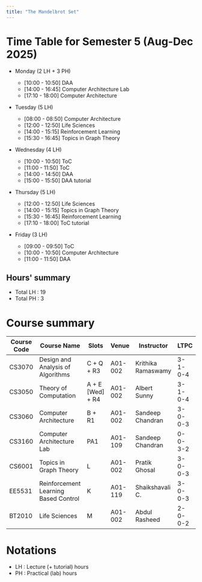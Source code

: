```yaml
---
title: "The Mandelbrot Set"
---
```


# Time Table for Semester 5 (Aug-Dec 2025)


- Monday        (2 LH + 3 PH)
    - [10:00 - 10:50]       DAA
    - [14:00 - 16:45]       Computer Architecture Lab
    - [17:10 - 18:00]       Computer Architecture

- Tuesday       (5 LH)
    - [08:00 - 08:50]       Computer Architecture
    - [12:00 - 12:50]       Life Sciences
    - [14:00 - 15:15]       Reinforcement Learning
    - [15:30 - 16:45]       Topics in Graph Theory

- Wednesday     (4 LH)
    - [10:00 - 10:50]       ToC
    - [11:00 - 11:50]       ToC
    - [14:00 - 14:50]       DAA
    - [15:00 - 15:50]       DAA tutorial

- Thursday      (5 LH)
    - [12:00 - 12:50]       Life Sciences
    - [14:00 - 15:15]       Topics in Graph Theory
    - [15:30 - 16:45]       Reinforcement Learning
    - [17:10 - 18:00]       ToC tutorial

- Friday        (3 LH)
    - [09:00 - 09:50]       ToC
    - [10:00 - 10:50]       Computer Architecture
    - [11:00 - 11:50]       DAA


## Hours' summary

- Total LH  :   19
- Total PH  :   3



# Course summary

|   Course Code     |           Course Name                 |       Slots           |   Venue       |       Instructor      |   LTPC        |
|-------------------|---------------------------------------|-----------------------|---------------|-----------------------|---------------|
|      CS3070       |   Design and Analysis of Algorithms   |   C + Q + R3          |   A01-002     |   Krithika Ramaswamy  |   3-1-0-4     |
|      CS3050       |       Theory of Computation           |   A + E [Wed] + R4    |   A01-002     |   Albert Sunny        |   3-1-0-4     |
|      CS3060       |       Computer Architecture           |   B + R1              |   A01-002     |   Sandeep Chandran    |   3-0-0-3     |
|      CS3160       |       Computer Architecture Lab       |   PA1                 |   A01-109     |   Sandeep Chandran    |   0-0-3-2     |
|      CS6001       |       Topics in Graph Theory          |   L                   |   A01-002     |   Pratik Ghosal       |   3-0-0-3     |
|      EE5531       | Reinforcement Learning Based Control  |   K                   |   A01-119     |   Shaikshavali C.     |   3-0-0-3     |
|      BT2010       |       Life Sciences                   |   M                   |   A01-002     |   Abdul Rasheed       |   2-0-0-2     |



# Notations

- LH    :   Lecture (+ tutorial) hours
- PH    :   Practical (lab) hours

